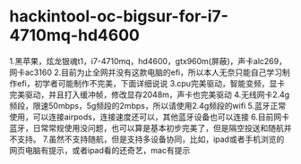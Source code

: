 # hackintool-oc-bigsur-for-i7-4710mq-hd4600
1.黑苹果，炫龙银魂t1，i7-4710mq，hd4600，gtx960m(屏蔽)，声卡alc269，网卡ac3160	
2.目前为止全网并没有这款电脑的efi，所以本人无奈只能自己学习制作efi，初学者可能制作不完美，下面详细说说
3.cpu完美驱动，智能变频，显卡完美驱动，并且打入缓冲帧，修改显存2048m，声卡也完美驱动
4.无线网卡2.4g频段，限速50mbps，5g频段的2mbps，所以请使用2.4g频段的wifi
5.蓝牙正常使用，可以连接airpods，连接速度还可以，其他蓝牙设备也可以连接
6.目前网卡蓝牙，日常常规使用没问题，也可以算是基本初步完美了，但是隔空投送和随航并不支持。
7.虽然不支持随航，但是支持多设备协同，比如，ipad或者手机浏览的网页电脑有提示，或者ipad看的还奇艺，mac有提示
